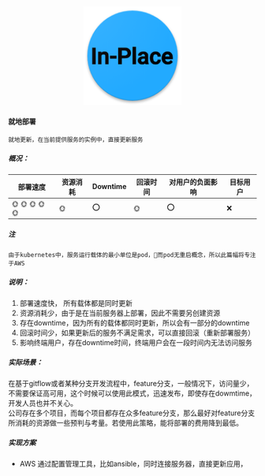 <p align="center">
   <img width="200" src="in-place.png">
</p>

#### 就地部署

    就地更新，在当前提供服务的实例中，直接更新服务

##### 概况：

| 部署速度 |  资源消耗  | Downtime  | 回滚时间  | 对用户的负面影响| 目标用户|
| -------| ---------| --------| --------| --------|--------|
| :sun_with_face: :sun_with_face: :sun_with_face: :sun_with_face: :sun_with_face: |  :sun_with_face:   | :o:   | :sun_with_face: | :o:  | :x: |

##### 注
    由于kubernetes中，服务运行载体的最小单位是pod，而pod无重启概念，所以此篇幅将专注于AWS

##### 说明：
1. 部署速度快， 所有载体都是同时更新
2. 资源消耗少，由于是在当前服务器上部署，因此不需要另创建资源
3. 存在downtime，因为所有的载体都同时更新，所以会有一部分的downtime
4. 回滚时间少，如果更新后的服务不满足需求，可以直接回滚（重新部署服务）
5. 影响终端用户，存在downtime时间，终端用户会在一段时间内无法访问服务


##### 实际场景：
在基于gitflow或者某种分支开发流程中，feature分支，一般情况下，访问量少，不需要保证高可用，这个时候可以使用此模式，迅速发布，即使存在dowmtime，开发人员也并不关心。  
公司存在多个项目，而每个项目都存在众多feature分支，那么最好对feature分支所消耗的资源做一些预判与考量。若使用此策略，能将部署的费用降到最低。

##### 实现方案

- AWS
  通过配置管理工具，比如ansible，同时连接服务器，直接更新应用，
